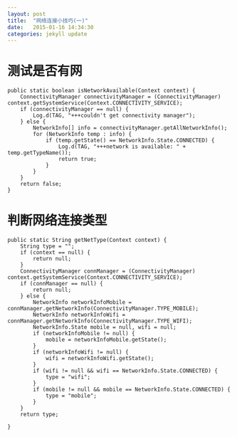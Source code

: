 ```yaml
---
layout: post
title:  "网络连接小技巧(一)"
date:   2015-01-16 14:34:30
categories: jekyll update
---
```

# 测试是否有网 #

	public static boolean isNetworkAvailable(Context context) {
        ConnectivityManager connectivityManager = (ConnectivityManager) context.getSystemService(Context.CONNECTIVITY_SERVICE);
        if (connectivityManager == null) {
            Log.d(TAG, "+++couldn't get connectivity manager");
        } else {
            NetworkInfo[] info = connectivityManager.getAllNetworkInfo();
            for (NetworkInfo temp : info) {
                if (temp.getState() == NetworkInfo.State.CONNECTED) {
                    Log.d(TAG, "+++network is available: " + temp.getTypeName());
                    return true;
                }
            }
        }
        return false;
    }

# **判断网络连接类型** #

    public static String getNetType(Context context) {
        String type = "";
        if (context == null) {
            return null;
        }
        ConnectivityManager connManager = (ConnectivityManager) context.getSystemService(Context.CONNECTIVITY_SERVICE);
        if (connManager == null) {
            return null;
        } else {
            NetworkInfo networkInfoMobile = connManager.getNetworkInfo(ConnectivityManager.TYPE_MOBILE);
            NetworkInfo networkInfoWifi = connManager.getNetworkInfo(ConnectivityManager.TYPE_WIFI);
            NetworkInfo.State mobile = null, wifi = null;
            if (networkInfoMobile != null) {
                mobile = networkInfoMobile.getState();
            }
            if (networkInfoWifi != null) {
                wifi = networkInfoWifi.getState();
            }
            if (wifi != null && wifi == NetworkInfo.State.CONNECTED) {
                type = "wifi";
            }
            if (mobile != null && mobile == NetworkInfo.State.CONNECTED) {
                type = "mobile";
            }
        }
        return type;

    }

